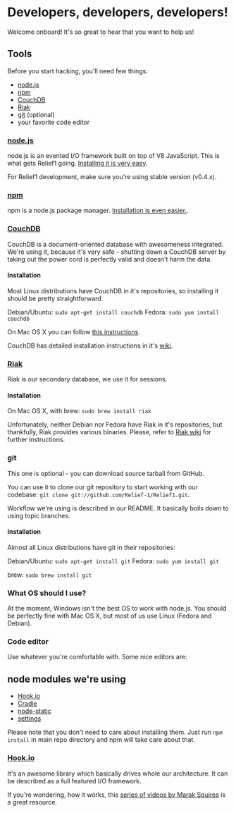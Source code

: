 # Developers, developers, developers!

Welcome onboard! It's so great to hear that you want to help us!

## Tools

Before you start hacking, you'll need few things:

  * [node.js](https://github.com/joyent/node)
  * [npm](https://github.com/isaacs/npm)
  * [CouchDB](http://couchdb.apache.org/)
  * [Riak](http://wiki.basho.com/)
  * [git](http://git-scm.com/) (optional)
  * your favorite code editor

### [node.js](https://github.com/joyent/node)
node.js is an evented I/O framework built on top of V8 JavaScript. This is
what gets Relief1 going. [Installing it is very easy](https://github.com/joyent/node/wiki/Installation).

For Relief1 development, make sure you're using stable version (v0.4.x).

### [npm](https://github.com/isaacs/npm)
npm is a node.js package manager. [Installation is even easier.](http://npmjs.org/).

### [CouchDB](http://couchdb.apache.org/)
CouchDB is a document-oriented database with awesomeness integrated. We're using
it, because it's very safe - shutting down a CouchDB server by taking out the
power cord is perfectly valid and doesn't harm the data.

#### Installation
Most Linux distributions have CouchDB in it's repositories, so installing it
should be pretty straightforward.

Debian/Ubuntu: `sudo apt-get install couchdb`
Fedora: `sudo yum install couchdb`

On Mac OS X you can follow [this instructions](http://guide.couchdb.org/draft/mac.html).

CouchDB has detailed installation instructions in it's [wiki](http://wiki.apache.org/couchdb/Installation).

### [Riak](http://wiki.basho.com/)
Riak is our secondary database, we use it for sessions.

#### Installation
On Mac OS X, with brew: `sudo brew install riak`

Unfortunately, neither Debian nor Fedora have Riak in it's repositories, but
thankfully, Riak provides various binaries. Please, refer to
[Riak wiki](http://wiki.basho.com/Installation.html) for further instructions.

### git
This one is optional - you can download source tarball from GitHub.

You can use it to clone our git repository to start working with our codebase: `git clone git://github.com/Relief-1/Relief1.git`.

Workflow we're using is described in our README. It basically boils down to using
topic branches.

#### Installation
Almost all Linux distributions have git in their repositories:

Debian/Ubuntu: `sudo apt-get install git`
Fedora: `sudo yum install git`

brew: `sudo brew install git`

### What OS should I use?
At the moment, Windows isn't the best OS to work with node.js. You should be
perfectly fine with Mac OS X, but most of us use Linux (Fedora and Debian).

### Code editor
Use whatever you're comfortable with. Some nice editors are:

## node modules we're using

  * [Hook.io](https://github.com/hookio)
  * [Cradle](https://github.com/cloudhead/cradle)
  * [node-static](https://github.com/Marak/node-static)
  * [settings](https://github.com/mgutz/node-settings)

Please note that you don't need to care about installing them. Just
run `npm install` in main repo directory and npm will take care about that.

### [Hook.io](https://github.com/hookio)
It's an awesome library which basically drives whole our architecture. It can
be described as a full featured I/O framework.

If you're wondering, how it works, this
[series of videos by Marak Squires](http://www.youtube.com/user/MarakSquires)
is a great resource.

